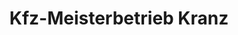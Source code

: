---
title: "Kfz-Meisterbetrieb Kranz"
url: /berlin/kfz-meisterbetrieb-kranz/
shop: Autowerkstatt
---